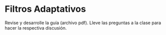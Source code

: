 # Filtros Adaptativos

Revise y desarrolle la guía (archivo pdf). Lleve las preguntas a la clase para hacer la respectiva discusión.